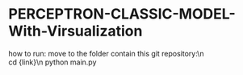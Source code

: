 # PERCEPTRON-CLASSIC-MODEL-With-Virsualization
how to run:
move to the folder contain this git repository:\n  
  cd {link}\n
  python main.py
